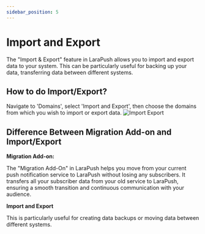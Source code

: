 ```yaml
---
sidebar_position: 5
---
```


# Import and Export 

The "Import & Export" feature in LaraPush allows you to import and export data to your system. This can be particularly useful for backing up your data, transferring data between different systems.


## How to do Import/Export? ##

Navigate to 'Domains', select 'Import and Export', then choose the domains from which you wish to import or export data. 
![Import Export](/img/import-export.png)

## Difference Between Migration Add-on and Import/Export ##

**Migration Add-on:**  

The "Migration Add-On" in LaraPush helps you move from your current push notification service to LaraPush without losing any subscribers. It transfers all your subscriber data from your old service to LaraPush, ensuring a smooth transition and continuous communication with your audience. 

**Import and Export**

This is particularly useful for creating data backups or moving data between different systems.

